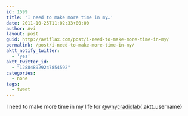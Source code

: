 ```yaml
---
id: 1599
title: 'I need to make more time in my…'
date: 2011-10-25T11:02:33+00:00
author: Avi
layout: post
guid: http://aviflax.com/post/i-need-to-make-more-time-in-my/
permalink: /post/i-need-to-make-more-time-in-my/
aktt_notify_twitter:
  - 'yes'
aktt_twitter_id:
  - "128848929247854592"
categories:
  - none
tags:
  - tweet
---
```

I need to make more time in my life for @[wnycradiolab](http://twitter.com/wnycradiolab){.aktt_username}